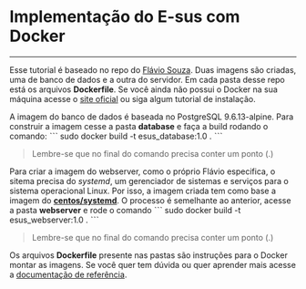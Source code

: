 # Implementação do E-sus com Docker
<hr>

Esse tutorial é baseado no repo do [Flávio Souza](https://github.com/FlavioSouzaSantos/eSUS-Docker). Duas imagens são criadas, uma de banco de dados e a outra do servidor. Em cada pasta desse repo está os arquivos **Dockerfile**. Se você ainda não possui o Docker na sua máquina acesse o [site oficial](https://docs.docker.com/engine/install/) ou siga algum tutorial de instalação.

A imagem do banco de dados é baseada no PostgreSQL 9.6.13-alpine. Para construir a imagem cesse a pasta **database** e faça a build rodando o comando:
ˋˋˋ
sudo docker build -t esus_database:1.0 .
 ˋˋˋ
> Lembre-se que no final do comando precisa conter um ponto (.)

Para criar a imagem do webserver, como o próprio Flávio especifica, o sitema precisa do *systemd*, um gerenciador de sistemas e serviços para o sistema operacional Linux. Por isso, a imagem criada tem como base a imagem do [**centos/systemd**](https://hub.docker.com/r/centos/systemd/). O processo é semelhante ao anterior, acesse a pasta **webserver** e rode o comando
ˋˋˋ
sudo docker build -t esus_webserver:1.0 .
 ˋˋˋ
> Lembre-se que no final do comando precisa conter um ponto (.)

Os arquivos **Dockerfile** presente nas pastas são instruções para o Docker
montar as imagens. Se você quer tem dúvida ou quer aprender mais acesse a [documentação de referência](https://docs.docker.com/reference/dockerfile/).

